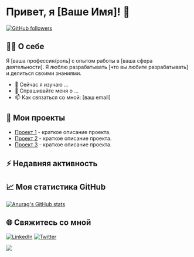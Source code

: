# Привет, я [Ваше Имя]! 👋

[![GitHub followers](https://img.shields.io/github/followers/ваше-имя?label=Follow&style=social)](https://github.com/ваше-имя)

## 👨‍💻 О себе
Я [ваша профессия/роль] с опытом работы в [ваша сфера деятельности]. Я люблю разрабатывать [что вы любите разрабатывать] и делиться своими знаниями.

- 🌱 Сейчас я изучаю ...
- 💬 Спрашивайте меня о ...
- 📫 Как связаться со мной: [ваш email]

## 🚀 Мои проекты
- [Проект 1](ссылка) - краткое описание проекта.
- [Проект 2](ссылка) - краткое описание проекта.
- [Проект 3](ссылка) - краткое описание проекта.

## ⚡ Недавняя активность
<!--START_SECTION:activity-->
<!--END_SECTION:activity-->

## 📈 Моя статистика GitHub
[![Anurag's GitHub stats](https://github-readme-stats.vercel.app/api?username=ваше-имя&show_icons=true&theme=radical)](https://github.com/anuraghazra/github-readme-stats)

## 🌐 Свяжитесь со мной
[![LinkedIn](https://img.shields.io/badge/-LinkedIn-blue?style=flat-square&logo=linkedin)](https://www.linkedin.com/in/ваше-имя)
[![Twitter](https://img.shields.io/badge/-Twitter-blue?style=flat-square&logo=twitter&logoColor=white)](https://twitter.com/ваше-имя)

[![](https://visitcount.itsvg.in/api?id=BogdanKurenkov&label=Profile%20Views&icon=5&pretty=false)](https://visitcount.itsvg.in)
